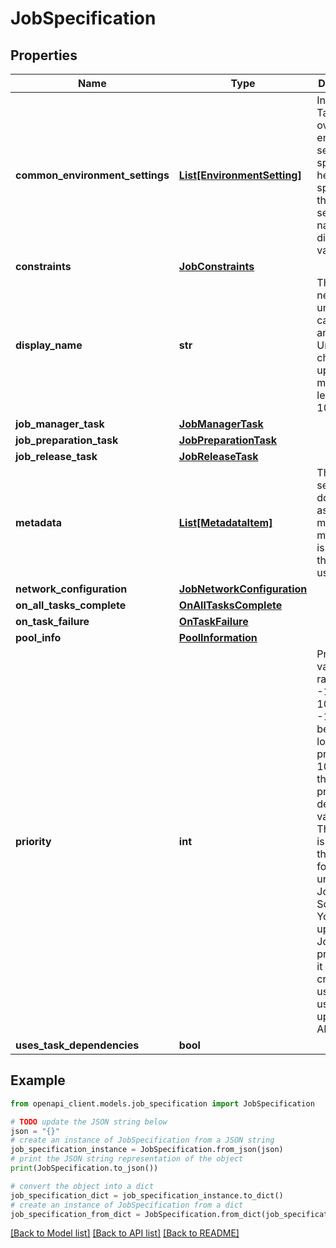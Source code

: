 # JobSpecification


## Properties

Name | Type | Description | Notes
------------ | ------------- | ------------- | -------------
**common_environment_settings** | [**List[EnvironmentSetting]**](EnvironmentSetting.md) | Individual Tasks can override an environment setting specified here by specifying the same setting name with a different value. | [optional] 
**constraints** | [**JobConstraints**](JobConstraints.md) |  | [optional] 
**display_name** | **str** | The name need not be unique and can contain any Unicode characters up to a maximum length of 1024. | [optional] 
**job_manager_task** | [**JobManagerTask**](JobManagerTask.md) |  | [optional] 
**job_preparation_task** | [**JobPreparationTask**](JobPreparationTask.md) |  | [optional] 
**job_release_task** | [**JobReleaseTask**](JobReleaseTask.md) |  | [optional] 
**metadata** | [**List[MetadataItem]**](MetadataItem.md) | The Batch service does not assign any meaning to metadata; it is solely for the use of user code. | [optional] 
**network_configuration** | [**JobNetworkConfiguration**](JobNetworkConfiguration.md) |  | [optional] 
**on_all_tasks_complete** | [**OnAllTasksComplete**](OnAllTasksComplete.md) |  | [optional] 
**on_task_failure** | [**OnTaskFailure**](OnTaskFailure.md) |  | [optional] 
**pool_info** | [**PoolInformation**](PoolInformation.md) |  | 
**priority** | **int** | Priority values can range from -1000 to 1000, with -1000 being the lowest priority and 1000 being the highest priority. The default value is 0. This priority is used as the default for all Jobs under the Job Schedule. You can update a Job&#39;s priority after it has been created using by using the update Job API. | [optional] 
**uses_task_dependencies** | **bool** |  | [optional] 

## Example

```python
from openapi_client.models.job_specification import JobSpecification

# TODO update the JSON string below
json = "{}"
# create an instance of JobSpecification from a JSON string
job_specification_instance = JobSpecification.from_json(json)
# print the JSON string representation of the object
print(JobSpecification.to_json())

# convert the object into a dict
job_specification_dict = job_specification_instance.to_dict()
# create an instance of JobSpecification from a dict
job_specification_from_dict = JobSpecification.from_dict(job_specification_dict)
```
[[Back to Model list]](../README.md#documentation-for-models) [[Back to API list]](../README.md#documentation-for-api-endpoints) [[Back to README]](../README.md)


